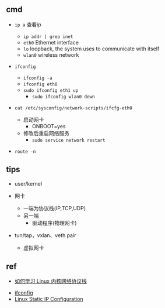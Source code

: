 
## cmd

+ `ip a`  查看ip
    + `ip addr | grep inet`
    + `eth0` Ethernet interface
    + `lo` loopback, the system uses to communicate with itself
    + `wlan0` wireless network
    
+ `ifconfig`
    + `ifconfig -a`
    + `ifconfig eth0`
    + `sudo ifconfig eth1 up`
        + `sudo ifconfig wlan0 down`

+ `cat /etc/sysconfig/network-scripts/ifcfg-eth0`
    + 启动网卡
        + ONBOOT=yes
    + 修改后重启网络服务
        + `sudo service network restart`


+ `route -n`


## tips

+ user/kernel

+ 网卡
    + 一端为协议栈(IP,TCP,UDP)
    + 另一端
        + 驱动程序(物理网卡)

+ tun/tap，vxlan、veth pair 
    + 虚拟网卡

## ref

+ [如何学习 Linux 内核网络协议栈](https://segmentfault.com/a/1190000021227338)

<!-- others -->
+ [ifconfig](https://www.computerhope.com/unix/uifconfi.htm)
+ [Linux Static IP Configuration](https://www.linode.com/docs/guides/linux-static-ip-configuration/)